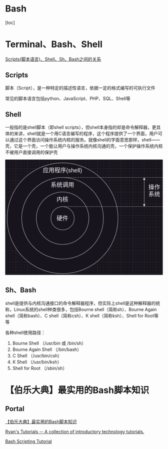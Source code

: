 # Bash

[toc]

# Terminal、Bash、Shell

[Scripts(脚本语言)、Shell、Sh、Bash之间的关系](https://zhuanlan.zhihu.com/p/268407319)

## Scripts

脚本（Script），是一种特定的描述性语言，依据一定的格式编写的可执行文件

常见的脚本语言包括python、JavaScript、PHP、SQL、Shell等

## Shell

一般指的是shell脚本（即shell scripts），但shell本身指的却是命令解释器，更具体的来讲，shell就是一个用C语言编写的程序，这个程序提供了一个界面，用户可以通过这个界面访问操作系统内核的服务。就像shell的字面意思那样，shell——壳，它是一个壳，一个能让用户与操作系统内核沟通的壳，一个保护操作系统内核不被用户直接调用的保护壳

![](Pics/shell02.png)

## Sh、Bash

shell是提供与内核沟通接口的命令解释器程序，但实际上shell是这种解释器的统称，Linux系统的shell种类很多，包括Bourne shell（简称sh）、Bourne Again shell（简称bash）、C shell（简称csh）、K shell（简称ksh）、Shell for Root等等

各种shell使用路径：
1. Bourne Shell （/usr/bin 或 /bin/sh）
2. Bourne Again Shell （/bin/bash）
3. C Shell （/usr/bin/csh）
4. K Shell （/usr/bin/ksh）
5. Shell for Root （/sbin/sh）


# 【伯乐大典】最实用的Bash脚本知识

## Portal

[【伯乐大典】最实用的Bash脚本知识](https://www.bilibili.com/video/BV1AT411Y7bq/)

[Ryan's Tutorials -- A collection of introductory technology tutorials.](https://ryanstutorials.net/)

[Bash Scripting Tutorial](https://ryanstutorials.net/bash-scripting-tutorial/)









